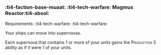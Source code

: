 ### :ti4-faction-base-muaat: :ti4-tech-warfare: **Magmus Reactor**:ti4-absol:

Requirements: :ti4-tech-warfare: :ti4-tech-warfare:

Your ships can move into supernovas.

Each supernova that contains 1 or more of your units gains the <span style="font-variant:small-caps;">Production</span> 5 ability as if it were 1 of your units.
